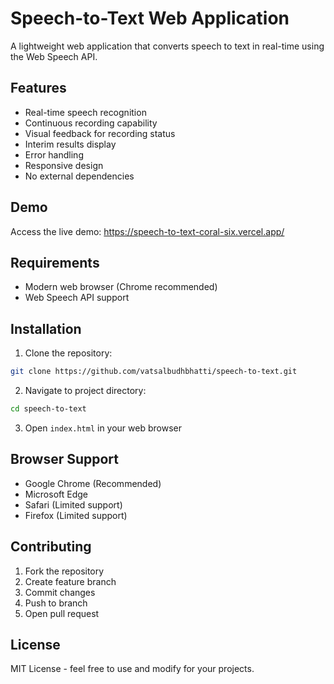 # Speech-to-Text Web Application

A lightweight web application that converts speech to text in real-time using the Web Speech API.

## Features

- Real-time speech recognition
- Continuous recording capability
- Visual feedback for recording status
- Interim results display
- Error handling
- Responsive design
- No external dependencies

## Demo

Access the live demo: https://speech-to-text-coral-six.vercel.app/

## Requirements

- Modern web browser (Chrome recommended)
- Web Speech API support

## Installation

1. Clone the repository:
```bash
git clone https://github.com/vatsalbudhbhatti/speech-to-text.git
```

2. Navigate to project directory:
```bash
cd speech-to-text
```

3. Open `index.html` in your web browser

## Browser Support

- Google Chrome (Recommended)
- Microsoft Edge
- Safari (Limited support)
- Firefox (Limited support)

## Contributing

1. Fork the repository
2. Create feature branch
3. Commit changes
4. Push to branch
5. Open pull request

## License

MIT License - feel free to use and modify for your projects.